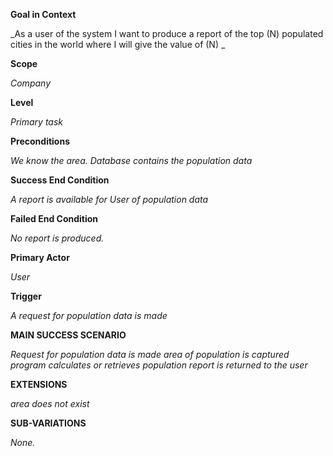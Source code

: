 **Goal in Context**

_As a user of the system I want to produce a report of the top (N) populated cities in the world where I will give the value of (N) _

**Scope**

_Company_

**Level**

_Primary task_

**Preconditions**

_We know the area. Database contains the population data_

**Success End Condition**

_A report is available for User of population data_

**Failed End Condition**

_No report is produced._

**Primary Actor**

_User_

**Trigger**

_A request for population data is made_

**MAIN SUCCESS SCENARIO**

_Request for population data is made
area of population is captured
program calculates or retrieves population
report is returned to the user_

**EXTENSIONS**

_area does not exist_

**SUB-VARIATIONS**

_None._